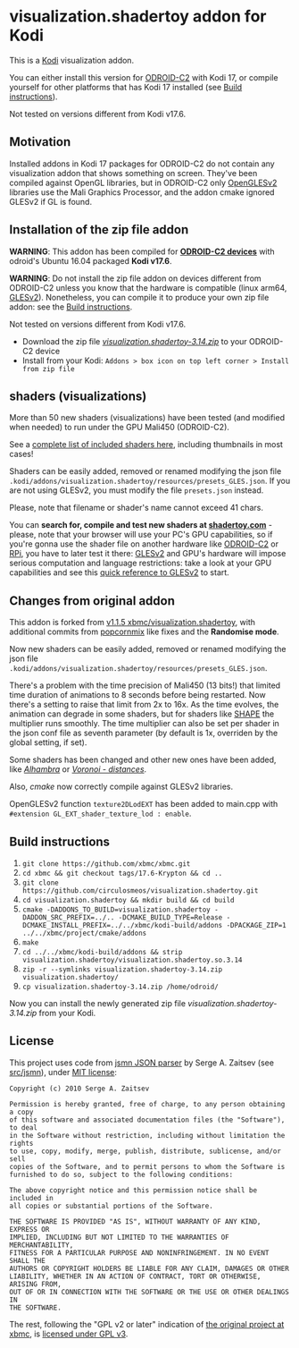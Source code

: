 # visualization.shadertoy addon for Kodi

This is a [Kodi](http://kodi.tv) visualization addon.

You can either install this version for [ODROID-C2](https://www.hardkernel.com/shop/odroid-c2/) with Kodi 17, or compile yourself for other platforms that has Kodi 17 installed (see [Build instructions](https://github.com/circulosmeos/visualization.shadertoy#build-instructions)).

Not tested on versions different from Kodi v17.6.

## Motivation

Installed addons in Kodi 17 packages for ODROID-C2 do not contain any visualization addon that shows something on screen. They've been compiled against OpenGL libraries, but in ODROID-C2 only [OpenGLESv2](https://en.wikipedia.org/wiki/OpenGL_ES) libraries use the Mali Graphics Processor, and the addon cmake ignored GLESv2 if GL is found.

## Installation of the zip file addon

**WARNING**: This addon has been compiled for **[ODROID-C2 devices](https://www.hardkernel.com/shop/odroid-c2/)** with odroid's Ubuntu 16.04 packaged **Kodi v17.6**.

**WARNING**: Do not install the zip file addon on devices different from ODROID-C2 unless you know that the hardware is compatible (linux arm64, [GLESv2](https://en.wikipedia.org/wiki/OpenGL_ES)). Nonetheless, you can compile it to produce your own zip file addon: see the [Build instructions](https://github.com/circulosmeos/visualization.shadertoy#build-instructions).

Not tested on versions different from Kodi v17.6.

* Download the zip file *[visualization.shadertoy-3.14.zip](https://github.com/circulosmeos/visualization.shadertoy/releases/download/v3.14/visualization.shadertoy-3.14.zip)* to your ODROID-C2 device
* Install from your Kodi: `Addons > box icon on top left corner > Install from zip file`

## shaders (visualizations)

More than 50 new shaders (visualizations) have been tested (and modified when needed) to run under the GPU Mali450 (ODROID-C2).   

See a [complete list of included shaders here](https://github.com/circulosmeos/visualization.shadertoy/wiki), including thumbnails in most cases!

Shaders can be easily added, removed or renamed modifying the json file `.kodi/addons/visualization.shadertoy/resources/presets_GLES.json`. If you are not using GLESv2, you must modify the file `presets.json` instead.

Please, note that filename or shader's name cannot exceed 41 chars.   

You can **search for, compile and test new shaders at [shadertoy.com](https://www.shadertoy.com)** - please, note that your browser will use your PC's GPU capabilities, so if you're gonna use the shader file on another hardware like [ODROID-C2](https://www.hardkernel.com/shop/odroid-c2/) or [RPi](https://www.raspberrypi.org/products/), you have to later test it there: [GLESv2](https://en.wikipedia.org/wiki/OpenGL_ES) and GPU's hardware will impose serious computation and language restrictions: take a look at your GPU capabilities and see this [quick reference to GLESv2](https://www.khronos.org/opengles/sdk/docs/reference_cards/OpenGL-ES-2_0-Reference-card.pdf) to start.

## Changes from original addon

This addon is forked from [v1.1.5 xbmc/visualization.shadertoy](https://github.com/xbmc/visualization.shadertoy/tree/v1.1.5), with additional commits from [popcornmix](https://github.com/popcornmix/visualization.shadertoy) like fixes and the **Randomise mode**.

Now new shaders can be easily added, removed or renamed modifying the json file `.kodi/addons/visualization.shadertoy/resources/presets_GLES.json`.

There's a problem with the time precision of Mali450 (13 bits!) that limited time duration of animations to 8 seconds before being restarted. Now there's a setting to raise that limit from 2x to 16x. As the time evolves, the animation can degrade in some shaders, but for shaders like [SHAPE](https://www.shadertoy.com/view/Mtl3WH) the multiplier runs smoothly. The time multiplier can also be set per shader in the json conf file as seventh parameter (by default is 1x, overriden by the global setting, if set).

Some shaders has been changed and other new ones have been added, like *[Alhambra](https://www.shadertoy.com/view/lss3R7)* or *[Voronoi - distances](https://www.shadertoy.com/view/ldl3W8)*.

Also, *cmake* now correctly compile against GLESv2 libraries.

OpenGLESv2 function `texture2DLodEXT` has been added to main.cpp with `#extension GL_EXT_shader_texture_lod : enable`.

## Build instructions

1. `git clone https://github.com/xbmc/xbmc.git`
2. `cd xbmc && git checkout tags/17.6-Krypton && cd ..`
3. `git clone https://github.com/circulosmeos/visualization.shadertoy.git`
4. `cd visualization.shadertoy && mkdir build && cd build`
5. `cmake -DADDONS_TO_BUILD=visualization.shadertoy -DADDON_SRC_PREFIX=../.. -DCMAKE_BUILD_TYPE=Release -DCMAKE_INSTALL_PREFIX=../../xbmc/kodi-build/addons -DPACKAGE_ZIP=1 ../../xbmc/project/cmake/addons`
6. `make`
7. `cd ../../xbmc/kodi-build/addons && strip visualization.shadertoy/visualization.shadertoy.so.3.14`
8. `zip -r --symlinks visualization.shadertoy-3.14.zip visualization.shadertoy/`
9. `cp visualization.shadertoy-3.14.zip /home/odroid/`

Now you can install the newly generated zip file *visualization.shadertoy-3.14.zip* from your Kodi.

## License

This project uses code from [jsmn JSON parser](https://github.com/zserge/jsmn) by Serge A. Zaitsev (see [src/jsmn](https://github.com/circulosmeos/visualization.shadertoy/tree/odroid-c2/src/jsmn)), under [MIT license](https://github.com/zserge/jsmn/blob/master/LICENSE):

	Copyright (c) 2010 Serge A. Zaitsev

	Permission is hereby granted, free of charge, to any person obtaining a copy
	of this software and associated documentation files (the "Software"), to deal
	in the Software without restriction, including without limitation the rights
	to use, copy, modify, merge, publish, distribute, sublicense, and/or sell
	copies of the Software, and to permit persons to whom the Software is
	furnished to do so, subject to the following conditions:

	The above copyright notice and this permission notice shall be included in
	all copies or substantial portions of the Software.

	THE SOFTWARE IS PROVIDED "AS IS", WITHOUT WARRANTY OF ANY KIND, EXPRESS OR
	IMPLIED, INCLUDING BUT NOT LIMITED TO THE WARRANTIES OF MERCHANTABILITY,
	FITNESS FOR A PARTICULAR PURPOSE AND NONINFRINGEMENT. IN NO EVENT SHALL THE
	AUTHORS OR COPYRIGHT HOLDERS BE LIABLE FOR ANY CLAIM, DAMAGES OR OTHER
	LIABILITY, WHETHER IN AN ACTION OF CONTRACT, TORT OR OTHERWISE, ARISING FROM,
	OUT OF OR IN CONNECTION WITH THE SOFTWARE OR THE USE OR OTHER DEALINGS IN
	THE SOFTWARE.

The rest, following the "GPL v2 or later" indication of [the original project at xbmc](https://github.com/xbmc/visualization.shadertoy), is [licensed under GPL v3](https://www.gnu.org/licenses/gpl-3.0.en.html).
